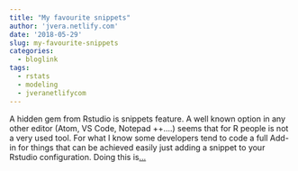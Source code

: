 ```yaml
---
title: "My favourite snippets"
author: 'jvera.netlify.com'
date: '2018-05-29'
slug: my-favourite-snippets
categories:
  - bloglink
tags:
  - rstats
  - modeling
  - jveranetlifycom
---
```


A hidden gem from Rstudio is snippets feature. A well known option in any other editor (Atom, VS Code, Notepad ++....) seems that for R people is not a very used tool. For what I know some developers tend to code a full Add-in for things that can be achieved easily just adding a snippet to your Rstudio configuration. Doing this is[... <i class="fas fa-external-link-alt"></i>](http://jvera.netlify.com/post/2018/05/29/my-favourite-snippets/)

